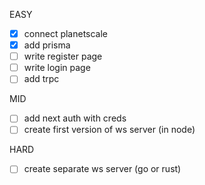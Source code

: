 EASY
- [x] connect planetscale
- [x] add prisma
- [ ] write register page
- [ ] write login page
- [ ] add trpc

MID
- [ ] add next auth with creds
- [ ] create first version of ws server (in node)

HARD
- [ ] create separate ws server (go or rust)